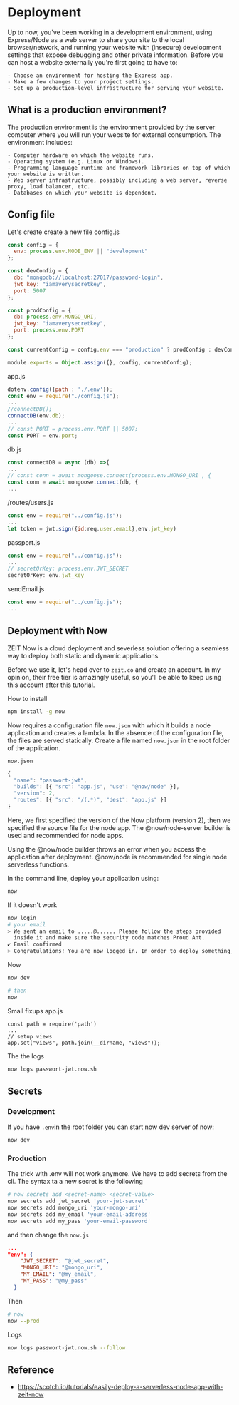 # Deployment

Up to now, you've been working in a development environment, using Express/Node as a web server to share your site to the local browser/network, and running your website with (insecure) development settings that expose debugging and other private information. Before you can host a website externally you're first going to have to:

    - Choose an environment for hosting the Express app.
    - Make a few changes to your project settings.
    - Set up a production-level infrastructure for serving your website.

## What is a production environment?

The production environment is the environment provided by the server computer where you will run your website for external consumption. The environment includes:

    - Computer hardware on which the website runs.
    - Operating system (e.g. Linux or Windows).
    - Programming language runtime and framework libraries on top of which your website is written.
    - Web server infrastructure, possibly including a web server, reverse proxy, load balancer, etc.
    - Databases on which your website is dependent.

## Config file

Let's create create a new file config.js

```js
const config = {
  env: process.env.NODE_ENV || "development"
};

const devConfig = {
  db: "mongodb://localhost:27017/password-login",
  jwt_key: "iamaverysecretkey",
  port: 5007
};

const prodConfig = {
  db: process.env.MONGO_URI,
  jwt_key: "iamaverysecretkey",
  port: process.env.PORT
};

const currentConfig = config.env === "production" ? prodConfig : devConfig;

module.exports = Object.assign({}, config, currentConfig);
```

app.js
```js
dotenv.config({path : './.env'});
const env = require("./config.js");
...
//connectDB();
connectDB(env.db);
...
// const PORT = process.env.PORT || 5007;
const PORT = env.port;
```

db.js
```js
const connectDB = async (db) =>{
...
// const conn = await mongoose.connect(process.env.MONGO_URI , {
const conn = await mongoose.connect(db, {
...
```

/routes/users.js
```js
const env = require("../config.js");
...
let token = jwt.sign({id:req.user.email},env.jwt_key)
```

passport.js
```js
const env = require("../config.js");
...
// secretOrKey: process.env.JWT_SECRET
secretOrKey: env.jwt_key
```

sendEmail.js
```js
const env = require("../config.js");
...

```

## Deployment with Now

ZEIT Now is a cloud deployment and severless solution offering a seamless way to deploy both static and dynamic applications.

Before we use it, let's head over to `zeit.co` and create an account. In my opinion, their free tier is amazingly useful, so you'll be able to keep using this account after this tutorial.

How to install
```bash
npm install -g now
```
Now requires a configuration file `now.json` with which it builds a node application and creates a lambda. In the absence of the configuration file, the files are served statically. Create a file named `now.json` in the root folder of the application.

`now.json`
```js
{
  "name": "passwort-jwt",
  "builds": [{ "src": "app.js", "use": "@now/node" }],
  "version": 2,
  "routes": [{ "src": "/(.*)", "dest": "app.js" }]
}
```

Here, we first specified the version of the Now platform (version 2), then we specified the source file for the node app. The @now/node-server builder is used and recommended for node apps.

Using the @now/node builder throws an error when you access the application after deployment. @now/node is recommended for single node serverless functions.

In the command line, deploy your application using:
```bash
now
```

If it doesn't work
```bash
now login
# your email
> We sent an email to .....@...... Please follow the steps provided
  inside it and make sure the security code matches Proud Ant.
✔ Email confirmed
> Congratulations! You are now logged in. In order to deploy something, run `now`.
```
Now 
```bash
now dev

# then
now
```

Small fixups
app.js
```
const path = require('path')
...
// setup views
app.set("views", path.join(__dirname, "views"));
```

The the logs
```bash
now logs passwort-jwt.now.sh
```

## Secrets

### Development
If you have `.env`in the root folder you can start now dev server of now:
```bash
now dev
```

### Production
The trick with .env will not work anymore. We have to add secrets from the cli.
The syntax ta a new secret is the following
```bash
# now secrets add <secret-name> <secret-value>
now secrets add jwt_secret 'your-jwt-secret'
now secrets add mongo_uri 'your-mongo-uri'
now secrets add my_email 'your-email-address'
now secrets add my_pass 'your-email-password'
```
and then change the `now.js`
```json
...
"env": {
    "JWT_SECRET": "@jwt_secret",
    "MONGO_URI": "@mongo_uri",
    "MY_EMAIL": "@my_email",
    "MY_PASS": "@my_pass"
  }
```

Then 
```bash
# now
now --prod
```

Logs
```bash
now logs passwort-jwt.now.sh --follow
```


## Reference

- https://scotch.io/tutorials/easily-deploy-a-serverless-node-app-with-zeit-now
